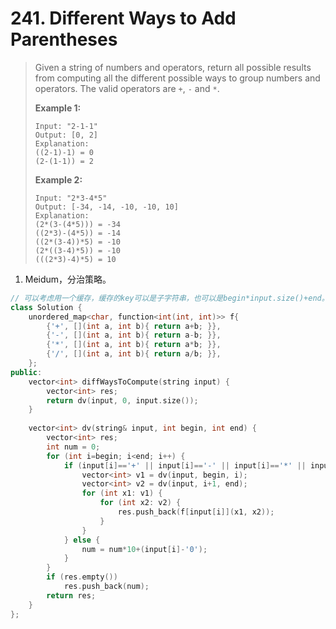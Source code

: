 # 241. Different Ways to Add Parentheses

> Given a string of numbers and operators, return all possible results from computing all the different possible ways to group numbers and operators. The valid operators are `+`, `-` and `*`.
>
> **Example 1:**
>
> ```
> Input: "2-1-1"
> Output: [0, 2]
> Explanation: 
> ((2-1)-1) = 0 
> (2-(1-1)) = 2
> ```
>
> **Example 2:**
>
> ```
> Input: "2*3-4*5"
> Output: [-34, -14, -10, -10, 10]
> Explanation: 
> (2*(3-(4*5))) = -34 
> ((2*3)-(4*5)) = -14 
> ((2*(3-4))*5) = -10 
> (2*((3-4)*5)) = -10 
> (((2*3)-4)*5) = 10
> ```

1. Meidum，分治策略。

```cpp
// 可以考虑用一个缓存，缓存的key可以是子字符串，也可以是begin*input.size()+end。
class Solution {
    unordered_map<char, function<int(int, int)>> f{
        {'+', [](int a, int b){ return a+b; }},
        {'-', [](int a, int b){ return a-b; }},
        {'*', [](int a, int b){ return a*b; }},
        {'/', [](int a, int b){ return a/b; }},
    };
public:
    vector<int> diffWaysToCompute(string input) {
        vector<int> res;
        return dv(input, 0, input.size());
    }
    
    vector<int> dv(string& input, int begin, int end) {
        vector<int> res;
        int num = 0;
        for (int i=begin; i<end; i++) {
            if (input[i]=='+' || input[i]=='-' || input[i]=='*' || input[i]=='/') {
                vector<int> v1 = dv(input, begin, i);
                vector<int> v2 = dv(input, i+1, end);
                for (int x1: v1) {
                    for (int x2: v2) {
                        res.push_back(f[input[i]](x1, x2));
                    }
                }
            } else {
                num = num*10+(input[i]-'0');
            }
        }
        if (res.empty())
            res.push_back(num);
        return res;
    }
};
```

